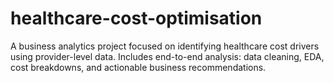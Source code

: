 # healthcare-cost-optimisation
A business analytics project focused on identifying healthcare cost drivers using provider-level data. Includes end-to-end analysis: data cleaning, EDA, cost breakdowns, and actionable business recommendations.
